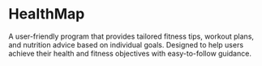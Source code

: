 # HealthMap
A user-friendly program that provides tailored fitness tips, workout plans, and nutrition advice based on individual goals. Designed to help users achieve their health and fitness objectives with easy-to-follow guidance.
